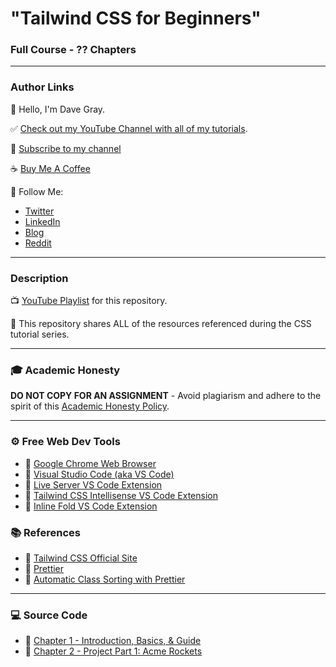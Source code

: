 # "Tailwind CSS for Beginners"

### Full Course - ?? Chapters

---

### Author Links

👋 Hello, I'm Dave Gray.

✅ [Check out my YouTube Channel with all of my tutorials](https://www.youtube.com/DaveGrayTeachesCode).

🚩 [Subscribe to my channel](https://bit.ly/3nGHmNn)

☕ [Buy Me A Coffee](https://buymeacoffee.com/DaveGray)

🚀 Follow Me:

- [Twitter](https://twitter.com/yesdavidgray)
- [LinkedIn](https://www.linkedin.com/in/davidagray/)
- [Blog](https://yesdavidgray.com)
- [Reddit](https://www.reddit.com/user/DaveOnEleven)

---

### Description

📺 [YouTube Playlist](https://bit.ly/3BKYrzg) for this repository.

🚀 This repository shares ALL of the resources referenced during the CSS tutorial series.

---

### 🎓 Academic Honesty

**DO NOT COPY FOR AN ASSIGNMENT** - Avoid plagiarism and adhere to the spirit of this [Academic Honesty Policy](https://www.freecodecamp.org/news/academic-honesty-policy/).

---

### ⚙ Free Web Dev Tools

- 🔗 [Google Chrome Web Browser](https://google.com/chrome/)
- 🔗 [Visual Studio Code (aka VS Code)](https://code.visualstudio.com/)
- 🔗 [Live Server VS Code Extension](https://marketplace.visualstudio.com/items?itemName=ritwickdey.LiveServer)
- 🔗 [Tailwind CSS Intellisense VS Code Extension](https://marketplace.visualstudio.com/items?itemName=bradlc.vscode-tailwindcss)
- 🔗 [Inline Fold VS Code Extension](https://marketplace.visualstudio.com/items?itemName=moalamri.inline-fold)


### 📚 References
- 🔗 [Tailwind CSS Official Site](https://tailwindcss.com/)
- 🔗 [Prettier](https://www.npmjs.com/package/prettier)
- 🔗 [Automatic Class Sorting with Prettier](https://tailwindcss.com/blog/automatic-class-sorting-with-prettier)

---

### 💻 Source Code

- 🔗 [Chapter 1 - Introduction, Basics, & Guide](https://github.com/gitdagray/tailwind-css-course/tree/main/lesson01)
- 🔗 [Chapter 2 - Project Part 1: Acme Rockets](https://github.com/gitdagray/tailwind-css-course/tree/main/lesson02)
